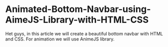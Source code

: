 # Animated-Bottom-Navbar-using-AimeJS-Library-with-HTML-CSS
Het guys, in this article we will create a beautiful bottom navbar with HTML and CSS. For animation we will use AnimeJS library.
